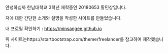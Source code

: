 안녕하십까 한남대학교 3학년 재학중인 20180653 황민상입니다.

저에 대한 간단한 소개와 설명을 작성한 사이트를 만들었습니다.

내 프로필 확인하기 : https://minsangee.github.io

위 사이트는https://startbootstrap.com/theme/freelancer를 참고하여 제작했습니다.
